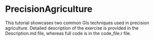 # PrecisionAgriculture
This tutorial showcases two common GIs techniques used in precision agriculture. Detailed description of the exercise is provided in the Description.md file, whereas full code is in the code_file.r file.
